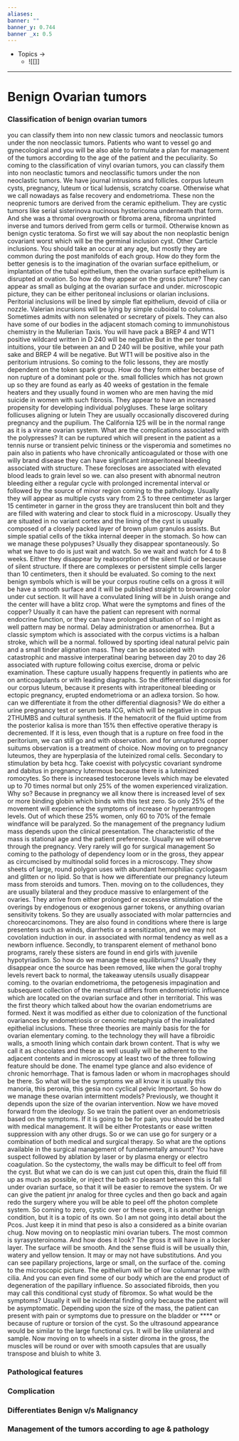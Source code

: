 ```yaml
---
aliases: 
banner: ""
banner_y: 0.744
banner _x: 0.5
---
```

- Topics -> 
	- ![[]]
---
# Benign Ovarian tumors

### 





### Classification of benign ovarian tumors
you can classify them into non new classic tumors and neoclassic tumors 
under the non neoclassic tumors.
Patients who want to vessel go and gynecological and you will be also able to formulate a plan for management of the tumors according to the age of the patient and the peculiarity. So coming to the classification of vinyl ovarian tumors, you can classify them into non neoclastic tumors and neoclassific tumors under the non neoclastic tumors. We have journal intrusions and follicles. corpus luteum cysts, pregnancy, luteum or tical ludensis, scratchy coarse. Otherwise what we call nowadays as false recovery and endometrioma. These non the neoprenic tumors are derived from the ceramic epithelium. They are cystic tumors like serial sisterinova nucinous hystericoma underneath that form. And she was a thromal overgrowth or fibroma arena, fibroma unprinted inverse and tumors derived from germ cells or turmoil. Otherwise known as benign cystic teratoma. So first we will say about the non neoplastic benign covariant worst which will be the germinal inclusion cyst. Other Carticle inclusions. You should take an occur at any age, but mostly they are common during the post manifolds of each group. How do they form the better genesis is to the imagination of the ovarian surface epithelium, or implantation of the tubal epithelium, then the ovarian surface epithelium is disrupted at ovation. So how do they appear on the gross picture? They can appear as small as bulging at the ovarian surface and under. microscopic picture, they can be either peritoneal inclusions or olarian inclusions. Peritorial inclusions will be lined by simple flat epithelium, devoid of cilia or nozzle. Valerian incursions will be lying by simple cuboidal to columns. Sometimes admits with non selenated or secretary of pixels. They can also have some of our bodies in the adjacent stomach coming to immunohistous chemistry in the Mullerian Taxis. You will have pack a BREP 4 and WT1 positive wildcard written in D 240 will be negative But in the per tonal intuitions, your tile between an and D 240 will be positive, while your path sake and BREP 4 will be negative. But WT1 will be positive also in the peritorium intrusions. So coming to the folic lessons, they are mostly dependent on the token spark group. How do they form either because of non rupture of a dominant pole or the. small follicles which has not grown up so they are found as early as 40 weeks of gestation in the female heaters and they usually found in women who are men having the mid suicide in women with such fibrosis. They appear to have an increased propensity for developing individual polygluses. These large solitary follicuses aligning or lutein They are usually occasionally discovered during pregnancy and the pupilium. The California 125 will be in the normal range as it is a virane ovarian system. What are the complications associated with the polypresses? It can be ruptured which will present in the patient as a tennis nurse or transient pelvic tininess or the visperomia and sometimes no pain also in patients who have chronically anticoagulated or those with one willy brand disease they can have significant intraperitoneal bleeding associated with structure. These forecloses are associated with elevated blood leads to grain level so we. can also present with abnormal neutron bleeding either a regular cycle with prolonged incremental interval or followed by the source of minor region coming to the pathology. Usually they will appear as multiple cysts vary from 2.5 to three centimeter as larger 15 centimeter in garner in the gross they are translucent thin bolt and they are filled with watering and clear to stock fluid in a microscopy. Usually they are situated in no variant cortex and the lining of the cyst is usually composed of a closely packed layer of brown plum granulos assists. But simple spatial cells of the tikka internal deeper in the stomach. So how can we manage these polypuses? Usually they disappear spontaneously. So what we have to do is just wait and watch. So we wait and watch for 4 to 8 weeks. Either they disappear by reabsorption of the silent fluid or because of silent structure. If there are complexes or persistent simple cells larger than 10 centimeters, then it should be evaluated. So coming to the next benign symbols which is will be your corpus routine cells on a gross it will be have a smooth surface and it will be published straight to browning color under cut section. It will have a convulated lining will be in Juish orange and the center will have a blitz crop. What were the symptoms and fines of the copper? Usually it can have the patient can represent with normal endocrine function, or they can have prolonged situation of so I might as well pattern may be normal. Delay administration or amenorrhea. But a classic symptom which is associated with the corpus victims is a halban stroke, which will be a normal. followed by sporting ideal natural pelvic pain and a small tinder alignation mass. They can be associated with catastrophic and massive interperatinal bearing between day 20 to day 26 associated with rupture following coitus exercise, droma or pelvic examination. These capture usually happens frequently in patients who are on anticoagulants or with leading diagraphs. So the differential diagnosis for our corpus luteum, because it presents with intraperitoneal bleeding or ectopic pregnancy, erupted endometrioma or an adlexa torsion. So how. can we differentiate it from the other differential diagnosis? We do either a urine pregnancy test or serum beta ICG, which will be negative in corpus 2THUMBS and cultural synthesis. If the hematocrit of the fluid uptime from the posterior kalisa is more than 15% then effective operative therapy is decremented. If it is less, even though that is a rupture on free food in the peritorium, we can still go and with observation. and for unruptured copper suitums observation is a treatment of choice. Now moving on to pregnancy luteumos, they are hyperplasia of the luteinized romal cells. Secondary to stimulation by beta hcg. Take coexist with polycystic covariant syndrome and dabitus in pregnancy lutermous because there is a luteinized romocytes. So there is increased testocerone levels which may be elevated up to 70 times normal but only 25% of the women experienced viralization. Why so? Because in pregnancy we all know there is increased level of sex or more binding globin which binds with this test zero. So only 25% of the movement will experience the symptoms of increase or hyperantrogen levels. Out of which these 25% women, only 60 to 70% of the female windfance will be paralyzed. So the management of the pregnancy ludium mass depends upon the clinical presentation. The characteristic of the mass is stational age and the patient preference. Usually we will observe through the pregnancy. Very rarely will go for surgical management So coming to the pathology of dependency loom or in the gross, they appear as circumcised by multinodal solid forces in a microscopy. They show sheets of large, round polygon uses with abundant hemophiliac cyclogasm and glitten or no lipid. So that is how we differentiate our pregnancy luteum mass from steroids and tumors. Then. moving on to the colludences, they are usually bilateral and they produce massive to enlargement of the ovaries. They arrive from either prolonged or excessive stimulation of the overings by endogenous or exogenous garner tokens, or anything ovarian sensitivity tokens. So they are usually associated with molar patterncies and choreocarcinomons. They are also found in conditions where there is large presenters such as winds, diarrhetis or a sensitization, and we may not covolation induction in our. in associated with normal tendency as well as a newborn influence. Secondly, to transparent element of methanol bono programs, rarely these sisters are found in end girls with juvenile hypotyriadism. So how do we manage these equilibriums? Usually they disappear once the source has been removed, like when the goral trophy levels revert back to normal, the takeaway utensils usually disappear coming. to the ovarian endometrioma, the petogenesis impagination and subsequent collection of the menstrual differs from endometriotic influence which are located on the ovarian surface and other in territorial. This was the first theory which talked about how the ovarian endometriums are formed. Next it was modified as either due to colonization of the functional ovariances by endometriosis or cenomic metaphysia of the invalidated epithelial inclusions. These three theories are mainly basis for the for ovarian elementary coming. to the technology they will have a fibroidic walls, a smooth lining which contain dark brown content. That is why we call it as chocolates and these as well usually will be adherent to the adjacent contents and in microscopy at least two of the three following feature should be done. The enamel type glance and also evidence of chronic hemorrhage. That is famous laden or whom in macrophages should be there. So what will be the symptoms we all know it is usually this manoria, this peronia, this gesia non cyclical pelvic Important. So how do we manage these ovarian intermittent models? Previously, we thought it depends upon the size of the ovarian intervention. Now we have moved forward from the ideology. So we train the patient over an endometriosis based on the symptoms. If it is going to be for pain, you should be treated with medical management. It will be either Protestants or ease written suppression with any other drugs. So or we can use go for surgery or a combination of both medical and surgical therapy. So what are the options available in the surgical management of fundamentally amount? You have suspect followed by ablation by laser or by plasma energy or electro coagulation. So the cystectomy, the walls may be difficult to feel off from the cyst. But what we can do is we can just cut open this, drain the fluid fill up as much as possible, or inject the bath so pleasant between this is fall under ovarian surface, so that it will be easier to remove the system. Or we can give the patient jnr analog for three cycles and then go back and again redo the surgery where you will be able to peel off the photon complete system. So coming to zero, cystic over or these overs, it is another benign condition, but it is a topic of its own. So I am not going into detail about the Pcos. Just keep it in mind that peso is also a considered as a binite ovarian chug. Now moving on to neoplastic mini ovarian tubers. The most common is syrasysteroinoma. And how does it look? The gross it will have in a locker layer. The surface will be smooth. And the sense fluid is will be usually thin, watery and yellow tension. It may or may not have substitutions. And you can see papillary projections, large or small, on the surface of the. coming to the microscopic picture. The epithelium will be of low columnar type with cilia. And you can even find some of our body which are the end product of degeneration of the papillary influence. So associated fibroids, then you may call this conditional cyst study of fibromox. So what would be the symptoms? Usually it will be incidental finding only because the patient will be asymptomatic. Depending upon the size of the mass, the patient can present with pain or symptoms due to pressure on the bladder or **** or because of rupture or torsion of the cyst. So the ultrasound appearance would be similar to the large functional cys. It will be like unilateral and sample. Now moving on to wheels in a sister diroma in the gross, the muscles will be round or over with smooth capsules that are usually transpose and bluish to white 3. 

### Pathological features


### Complication 



### Differentiates Benign v/s Malignancy



### Management of the tumors according to age & pathology
